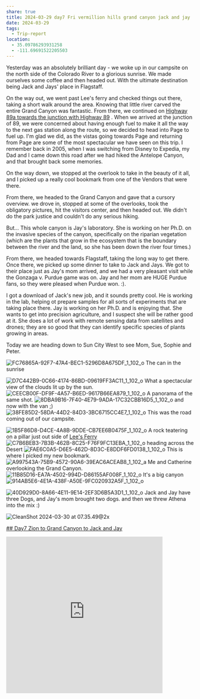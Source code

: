 ```yaml
---
share: true
title: 2024-03-29 day7 Fri vermillion hills grand canyon jack and jay
date: 2024-03-29
tags:
  - Trip-report
location:
  - 35.09786293931258
  - -111.69691522205503
---
```



Yesterday was an absolutely brilliant day - we woke up in our campsite on the north side of the Colorado River to a glorious sunrise.   We made ourselves some coffee and then headed out. With the ultimate destination being Jack and Jays' place in Flagstaff.   

On the way out, we went past Lee's ferry and checked things out there, taking a short walk around the area.  Knowing that little river carved the entire Grand Canyon was fantastic. From there, we continued on [Highway 89a towards the junction with Highway 89](https://en.wikipedia.org/wiki/Arizona_State_Route_89A)  . When we arrived at the junction of 89, we were concerned about having enough fuel to make it all the way to the next gas station along the route, so we decided to head into Page to fuel up.  I'm glad we did, as the vistas going towards Page and returning from Page are some of the most spectacular we have seen on this trip.  I remember back in 2005, when I was switching from Disney to Expedia, my Dad and I came down this road after we had hiked the Antelope Canyon, and that brought back some memories.

On the way down, we stopped at the overlook to take in the beauty of it all, and I picked up a really cool bookmark from one of the Vendors that were there.  

From there, we headed to the Grand Canyon and gave that a cursory overview.  we drove in, stopped at some of the overlooks, took the obligatory pictures, hit the visitors center, and then headed out.   We didn't do the park justice and couldn't do any serious hiking.  

But...  This whole canyon is Jay's laboratory.  She is working on her Ph.D. on the invasive species of the canyon, specifically on the riparian vegetation (which are the plants that grow in the ecosystem that is the boundary between the river and the land, so she has been down the river four times.)

From there, we headed towards Flagstaff, taking the long way to get there.  Once there, we picked up some dinner to take to Jack and Jays.  We got to their place just as Jay's mom arrived, and we had a very pleasant visit while the Gonzaga v. Purdue game was on.   Jay and her mom are HUGE Purdue fans, so they were pleased when Purdue won.  :).  

I got a download of Jack's new job, and it sounds pretty cool.  He is working in the lab, helping ot prepare samples for all sorts of experiments that are taking place there.   Jay is working on her Ph.D. and is enjoying that. She wants to get into precision agriculture, and I suspect she will be rather good at it. She does a lot of work with remote sensing data from satellites and drones; they are so good that they can identify specific species of plants growing in areas. 

Today we are heading down to Sun City West to see Mom, Sue, Sophie and Peter.


![FC76865A-92F7-47A4-BEC1-5296D8A675DF_1_102_o](../attachments/FC76865A-92F7-47A4-BEC1-5296D8A675DF_1_102_o.jpeg)
The can in the sunrise

![D7C442B9-0C66-4174-86BD-09619FF3AC11_1_102_o](../attachments/D7C442B9-0C66-4174-86BD-09619FF3AC11_1_102_o.jpeg)
What a spectacular view of the clouds lit up by the sun.
![CEECB00F-DF9F-4A57-B6ED-9617B66EA879_1_102_o](../attachments/CEECB00F-DF9F-4A57-B6ED-9617B66EA879_1_102_o.jpeg)
A panorama of the same shot.
![8DBA9B16-7F40-4E79-9ADA-17C32CBB16D5_1_102_o](../attachments/8DBA9B16-7F40-4E79-9ADA-17C32CBB16D5_1_102_o.jpeg)
and now with the van ;) 
![38FE85D2-58DA-44D2-84D3-3BC6715CC4E7_1_102_o](../attachments/38FE85D2-58DA-44D2-84D3-3BC6715CC4E7_1_102_o.jpeg)
This was the road coming out of our campsite.

![1B5F86D8-D4CE-4A8B-9DDE-CB7EE6B0475F_1_102_o](../attachments/1B5F86D8-D4CE-4A8B-9DDE-CB7EE6B0475F_1_102_o.jpeg)
A rock teatering on a pillar just out side of [Lee's Ferry](https://www.nps.gov/glca/planyourvisit/lees-ferry.htm) 
![C7B6BEB3-7B3B-462B-8C25-F76F9FC13EBA_1_102_o](../attachments/C7B6BEB3-7B3B-462B-8C25-F76F9FC13EBA_1_102_o.jpeg)
heading across the Desert
![FAE6C0A5-D6E5-462D-8D3C-E8DDF6FD0138_1_102_o](../attachments/FAE6C0A5-D6E5-462D-8D3C-E8DDF6FD0138_1_102_o.jpeg)
This is where I picked my new bookmark.
![A997543A-75B9-4572-90A6-39EAC6ACEAB8_1_102_a](../attachments/A997543A-75B9-4572-90A6-39EAC6ACEAB8_1_102_a.jpeg)
Me and Catherine overlooking the Grand Canyon.
![11B85D16-EA7A-4502-994D-D86155AF008F_1_102_o](../attachments/11B85D16-EA7A-4502-994D-D86155AF008F_1_102_o.jpeg)
It's a big canyon
![914AB5E6-4E1A-438F-A50E-9FC020932A5F_1_102_o](../attachments/914AB5E6-4E1A-438F-A50E-9FC020932A5F_1_102_o.jpeg)

![40D929D0-8A66-4E11-9E14-2EF3D6B5A3D1_1_102_o](../attachments/40D929D0-8A66-4E11-9E14-2EF3D6B5A3D1_1_102_o.jpeg)
Jack and Jay have three Dogs, and Jay's mom brought two dogs.  and then we threw Athena into the mix :) 

![CleanShot 2024-03-30 at 07.35.49@2x](../attachments/CleanShot%202024-03-30%20at%2007.35.49@2x.png)

[## Day7 Zion to Grand Canyon to Jack and Jay](https://www.gaiagps.com/public/O6PpQNn626qwCLtwRlKO90Oz/)

<iframe src="https://www.gaiagps.com/public/O6PpQNn626qwCLtwRlKO90Oz/?embed=True" style="border:none; overflow-y: hidden; background-color:white; min-width: 320px; max-width:420px; width:100%; height: 420px;" seamless />


